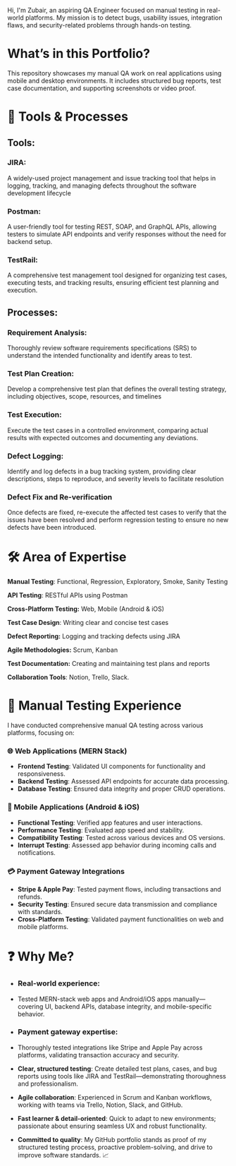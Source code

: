 Hi, I'm Zubair, an aspiring QA Engineer focused on manual testing in real-world platforms.
My mission is to detect bugs, usability issues, integration flaws, and security-related problems through hands-on testing.

# **What’s in this Portfolio?**

This repository showcases my manual QA work on real applications using mobile and desktop environments.
It includes structured bug reports, test case documentation, and supporting screenshots or video proof.

# **🔧 Tools & Processes**

## Tools:

### **JIRA:**
 A widely-used project management and issue tracking tool that helps in logging, tracking, and managing defects throughout the software development lifecycle

### **Postman:**
 A user-friendly tool for testing REST, SOAP, and GraphQL APIs, allowing testers to simulate API endpoints and verify responses without the need for backend setup.

### **TestRail:**
A comprehensive test management tool designed for organizing test cases, executing tests, and tracking results, ensuring efficient test planning and execution.

## **Processes:**

### **Requirement Analysis:**
Thoroughly review software requirements specifications (SRS) to understand the intended functionality and identify areas to test.

### **Test Plan Creation**:
Develop a comprehensive test plan that defines the overall testing strategy, including objectives, scope, resources, and timelines

### **Test Execution:**
Execute the test cases in a controlled environment, comparing actual results with expected outcomes and documenting any deviations.

### **Defect Logging:**
Identify and log defects in a bug tracking system, providing clear descriptions, steps to reproduce, and severity levels to facilitate resolution

### **Defect Fix and Re-verification**
Once defects are fixed, re-execute the affected test cases to verify that the issues have been resolved and perform regression testing to ensure no new defects have been introduced.

# **🛠️ Area of Expertise**

**Manual Testing**: Functional, Regression, Exploratory, Smoke, Sanity Testing

**API Testing**: RESTful APIs using Postman

**Cross-Platform Testing:** Web, Mobile (Android & iOS)

**Test Case Design**: Writing clear and concise test cases

**Defect Reporting:** Logging and tracking defects using JIRA

**Agile Methodologies:** Scrum, Kanban

**Test Documentation:** Creating and maintaining test plans and reports

**Collaboration Tools**: Notion, Trello, Slack.

# **🧪 Manual Testing Experience**

I have conducted comprehensive manual QA testing across various platforms, focusing on:

### 🌐 Web Applications (MERN Stack)

- **Frontend Testing**: Validated UI components for functionality and responsiveness.
- **Backend Testing**: Assessed API endpoints for accurate data processing.
- **Database Testing**: Ensured data integrity and proper CRUD operations.

### 📱 Mobile Applications (Android & iOS)

- **Functional Testing**: Verified app features and user interactions.
- **Performance Testing**: Evaluated app speed and stability.
- **Compatibility Testing**: Tested across various devices and OS versions.
- **Interrupt Testing**: Assessed app behavior during incoming calls and notifications.

### 💳 Payment Gateway Integrations

- **Stripe & Apple Pay**: Tested payment flows, including transactions and refunds.
- **Security Testing**: Ensured secure data transmission and compliance with standards.
- **Cross-Platform Testing**: Validated payment functionalities on web and mobile platforms.

 # **❓ Why Me?**

- ### **Real-world experience**:
- Tested MERN-stack web apps and Android/iOS apps manually—covering UI, backend APIs, database integrity, and mobile-specific behavior.

- ### **Payment gateway expertise**:
-  Thoroughly tested integrations like Stripe and Apple Pay across platforms, validating transaction accuracy and security.

- **Clear, structured testing**: Create detailed test plans, cases, and bug reports using tools like JIRA and TestRail—demonstrating thoroughness and professionalism.

- **Agile collaboration**: Experienced in Scrum and Kanban workflows, working with teams via Trello, Notion, Slack, and GitHub.

- **Fast learner & detail-oriented**: Quick to adapt to new environments; passionate about ensuring seamless UX and robust functionality.

- **Committed to quality**: My GitHub portfolio stands as proof of my structured testing process, proactive problem-solving, and drive to improve software standards. 📈







